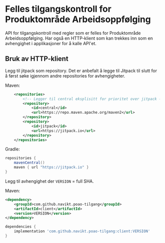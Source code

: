 # Felles tilgangskontroll for Produktområde Arbeidsoppfølging

API for tilgangskontroll med regler som er felles for Produktområde Arbeidsoppfølging.
Har også en HTTP-klient som kan trekkes inn som en avhengighet i applikasjoner for å kalle API'et.

## Bruk av HTTP-klient

Legg til jitpack som repository. Det er anbefalt å legge til Jitpack til slutt for å først søke igjennom
andre repositories for avhengigheter.

Maven:
```xml
    <repositories>
        <!-- Legger til central eksplisitt for prioritet over jitpack -->
        <repository>
            <id>central</id>
            <url>https://repo.maven.apache.org/maven2</url>
        </repository>
        <repository>
            <id>jitpack</id>
            <url>https://jitpack.io</url>
        </repository>
    </repositories>
```

Gradle:
```groovy
repositories {
    mavenCentral()
    maven { url "https://jitpack.io" }
}
```

Legg til avhengighet der `VERSION` = full SHA.

Maven:
```xml
<dependency>
    <groupId>com.github.navikt.poao-tilgang</groupId>
    <artifactId>client</artifactId>
    <version>VERSION</version>
</dependency>
```
```groovy
dependencies {
    implementation 'com.github.navikt.poao-tilgang:client:VERSION'
}
```
